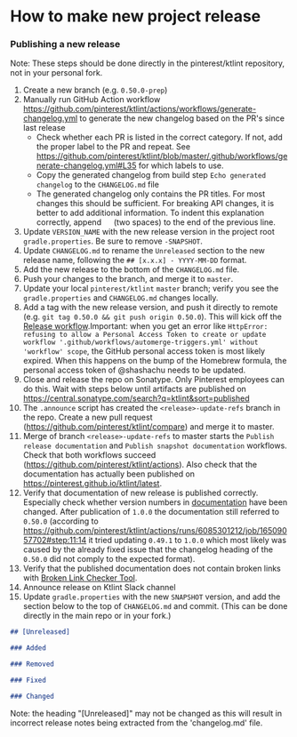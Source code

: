 # How to make new project release

### Publishing a new release

Note: These steps should be done directly in the pinterest/ktlint repository, not in your personal fork.

1. Create a new branch (e.g. `0.50.0-prep`)
2. Manually run GitHub Action workflow https://github.com/pinterest/ktlint/actions/workflows/generate-changelog.yml to generate the new changelog based on the PR's since last release
   * Check whether each PR is listed in the correct category. If not, add the proper label to the PR and repeat. See https://github.com/pinterest/ktlint/blob/master/.github/workflows/generate-changelog.yml#L35 for which labels to use. 
   * Copy the generated changelog from build step `Echo generated changelog` to the `CHANGELOG.md` file
   * The generated changelog only contains the PR titles. For most changes this should be sufficient. For breaking API changes, it is better to add additional information. To indent this explanation correctly, append `  ` (two spaces) to the end of the previous line.
3. Update `VERSION_NAME` with the new release version in the project root `gradle.properties`. Be sure to remove `-SNAPSHOT`.
4. Update `CHANGELOG.md` to rename the `Unreleased` section to the new release name, following the `## [x.x.x] - YYYY-MM-DD` format.
5. Add the new release to the bottom of the `CHANGELOG.md` file.
6. Push your changes to the branch, and merge it to `master`.
7. Update your local `pinterest/ktlint` `master` branch; verify you see the `gradle.properties` and `CHANGELOG.md` changes locally.
8. Add a tag with the new release version, and push it directly to remote (e.g. `git tag 0.50.0 && git push origin 0.50.0`). This will kick off the [Release workflow](https://github.com/pinterest/ktlint/actions/workflows/release.yml).Important: when you get an error like `HttpError: refusing to allow a Personal Access Token to create or update workflow '.github/workflows/automerge-triggers.yml' without 'workflow' scope`, the GitHub personal access token is most likely expired. When this happens on the bump of the Homebrew formula, the personal access token of @shashachu needs to be updated.
9. Close and release the repo on Sonatype. Only Pinterest employees can do this. Wait with steps below until artifacts are published on https://central.sonatype.com/search?q=ktlint&sort=published
10. The `.announce` script has created the `<release>-update-refs` branch in the repo. Create a new pull request (https://github.com/pinterest/ktlint/compare) and merge it to master.
11. Merge of branch `<release>-update-refs` to master starts the `Publish release documentation` and `Publish snapshot documentation` workflows. Check that both workflows succeed (https://github.com/pinterest/ktlint/actions). Also check that the documentation has actually been published on https://pinterest.github.io/ktlint/latest.
12. Verify that documentation of new release is published correctly. Especially check whether version numbers in [documentation](https://pinterest.github.io/ktlint/latest/install/cli/) have been changed. After publication of `1.0.0` the documentation still referred to `0.50.0` (according to https://github.com/pinterest/ktlint/actions/runs/6085301212/job/16509057702#step:11:14 it tried updating `0.49.1` to `1.0.0` which most likely was caused by the already fixed issue that the changelog heading of the `0.50.0` did not comply to the expected format).
13. Verify that the published documentation does not contain broken links with [Broken Link Checker Tool](https://www.deadlinkchecker.com/website-dead-link-checker.asp).
14. Announce release on Ktlint Slack channel 
15. Update `gradle.properties` with the new `SNAPSHOT` version, and add the section below to the top of `CHANGELOG.md` and commit. (This can be done directly in the main repo or in your fork.)
```markdown
## [Unreleased]

### Added

### Removed

### Fixed

### Changed
```
Note: the heading "[Unreleased]" may not be changed as this will result in incorrect release notes being extracted from the 'changelog.md' file. 

